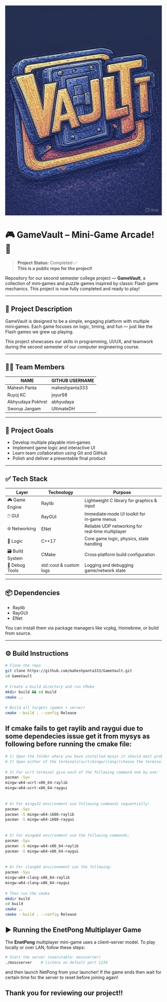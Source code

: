 ![GameVault Logo](./assets/gamevault_icon.jpg)

# 🎮 GameVault – Mini-Game Arcade! 🚀

> **Project Status:** Completed ✅<br>
> **This is a public repo for the project!**

Repository for our second semester college project — **GameVault**, a collection of mini‑games and puzzle games inspired by classic Flash game mechanics. This project is now fully completed and ready to play!

---

## 📝 Project Description

GameVault is designed to be a simple, engaging platform with multiple mini‑games. Each game focuses on logic, timing, and fun — just like the Flash games we grew up playing.

This project showcases our skills in programming, UI/UX, and teamwork during the second semester of our computer engineering course.

---

## 👨‍💻 Team Members

| NAME               | GITHUB USERNAME  |
|--------------------|------------------|
| Mahesh Panta       | maheshpanta333   |
| Ruyoj KC           | joyur98          |
| Abhyudaya Pokhrel  | abhyudaya        |
| Sworup Jangam      | UltimateDH       |

---

## 📌 Project Goals

- Develop multiple playable mini‑games  
- Implement game logic and interactive UI  
- Learn team collaboration using Git and GitHub  
- Polish and deliver a presentable final product  

---

## ✅ Tech Stack

| Layer           | Technology  | Purpose                                           |
|-----------------|-------------|---------------------------------------------------|
| 🎮 Game Engine  | Raylib      | Lightweight C library for graphics & input        |
| 🖱️ GUI          | RayGUI      | Immediate‑mode UI toolkit for in‑game menus       |
| 🌐 Networking   | ENet        | Reliable UDP networking for real‑time multiplayer |
| 🧠 Logic         | C++17       | Core game logic, physics, state handling         |
| 🗃️ Build System | CMake       | Cross‑platform build configuration                |
| 🧪 Debug Tools   | std::cout & custom logs | Logging and debugging game/network state |

---

## 📦 Dependencies

- Raylib  
- RayGUI  
- ENet  

You can install them via package managers like vcpkg, Homebrew, or build from source.

---

## ⚙️ Build Instructions

```bash
# Clone the repo
git clone https://github.com/maheshpanta333/GameVault.git
cd GameVault

# Create a build directory and run CMake
mkdir build && cd build
cmake ..

# Build all targets (games + server)
cmake --build . --config Release
```
## If cmake fails to get raylib and raygui due to some dependecies issue get it from mysys as following before running the cmake file:

```bash
# 1) Open the folder where you have installed mysys it should most probably be in C:/
# 2) Open either of the terminals(ucrt/mingw/clang)(choose the terminal which you used to get toolchain for C/C++ compiler) from inside the folder of mysys.

# 3) For ucrt terminal give each of the following command one by one:
pacman -Syu
mingw-w64-ucrt-x86_64-raylib
mingw-w64-ucrt-x86_64-raygui


# 4) For mingw32 environment use following commands sequentially:
pacman -Syu
pacman -S mingw-w64-i686-raylib
pacman -S mingw-w64-i686-raygui


# 5) For mingw64 environment use the following commands:
pacman -Syu
pacman -S mingw-w64-x86_64-raylib
pacman -S mingw-w64-x86_64-raygui


# 6) For clang64 environement use the following:
pacman -Syu
mingw-w64-clang-x86_64-raylib
mingw-w64-clang-x86_64-raygui

# Then run the cmake
mkdir build
cd build
cmake ..
cmake --build . --config Release

```
## ▶️ Running the EnetPong Multiplayer Game

The **EnetPong** multiplayer mini-game uses a client–server model. To play locally or over LAN, follow these steps:

```bash
# Start the server (executable: mossserver)
./mossserver    # listens on default port 1234
```
and then launch NetPong from your launcher!
If the game ends then wait for certain time for the server to reset before joining again!
<br>
## Thank you for reviewing our project!!
